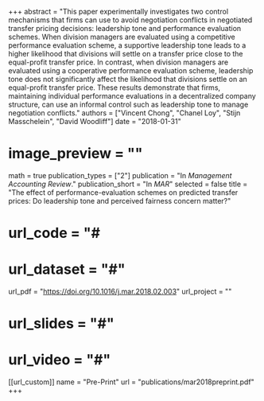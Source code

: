 +++
abstract = "This paper experimentally investigates two control mechanisms that firms can use to avoid negotiation conflicts in negotiated transfer pricing decisions: leadership tone and performance evaluation schemes. When division managers are evaluated using a competitive performance evaluation scheme, a supportive leadership tone leads to a higher likelihood that divisions will settle on a transfer price close to the equal-profit transfer price. In contrast, when division managers are evaluated using a cooperative performance evaluation scheme, leadership tone does not significantly affect the likelihood that divisions settle on an equal-profit transfer price. These results demonstrate that firms, maintaining individual performance evaluations in a decentralized company structure, can use an informal control such as leadership tone to manage negotiation conflicts."
authors = ["Vincent Chong", "Chanel Loy", "Stijn Masschelein", "David Woodliff"]
date = "2018-01-31"
# image_preview = ""
math = true
publication_types = ["2"]
publication = "In *Management Accounting Review*."
publication_short = "In *MAR*"
selected = false
title = "The effect of performance-evaluation schemes on predicted transfer prices: Do leadership tone and perceived fairness concern matter?"
# url_code = "#
# url_dataset = "#"
url_pdf = "https://doi.org/10.1016/j.mar.2018.02.003"
url_project = ""
# url_slides = "#"
# url_video = "#"

[[url_custom]]
name = "Pre-Print"
url = "publications/mar2018preprint.pdf"
+++